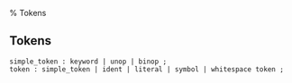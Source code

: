 % Tokens

## Tokens

```antlr
simple_token : keyword | unop | binop ;
token : simple_token | ident | literal | symbol | whitespace token ;
```

